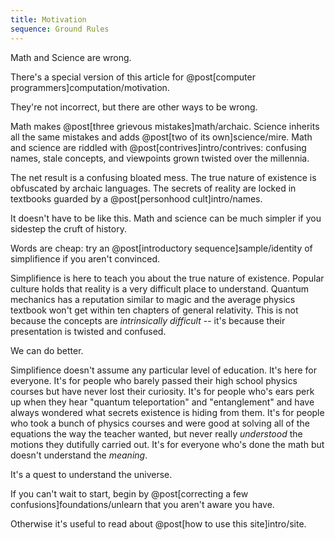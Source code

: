 ```yaml
---
title: Motivation
sequence: Ground Rules
---
```


Math and Science are wrong.

<aside class="computer" markdown="block">
There's a special version of this article for @post[computer programmers]computation/motivation.
</aside>

They're not incorrect, but there are other ways to be wrong.

Math makes @post[three grievous mistakes]math/archaic. Science inherits all the same mistakes and adds @post[two of its own]science/mire. Math and science are riddled with @post[contrives]intro/contrives: confusing names, stale concepts, and viewpoints grown twisted over the millennia.

The net result is a confusing bloated mess. The true nature of existence is obfuscated by archaic languages. The secrets of reality are locked in textbooks guarded by a @post[personhood cult]intro/names.

It doesn't have to be like this. Math and science can be much simpler if you sidestep the cruft of history.

Words are cheap: try an @post[introductory sequence]sample/identity of simplifience if you aren't convinced.

Simplifience is here to teach you about the true nature of existence. Popular culture holds that reality is a very difficult place to understand. Quantum mechanics has a reputation similar to magic and the average physics textbook won't get within ten chapters of general relativity. This is not because the concepts are *intrinsically difficult* -- it's because their presentation is twisted and confused.

We can do better.

Simplifience doesn't assume any particular level of education. It's here for everyone. It's for people who barely passed their high school physics courses but have never lost their curiosity. It's for people who's ears perk up when they hear "quantum teleportation" and "entanglement" and have always wondered what secrets existence is hiding from them. It's for people who took a bunch of physics courses and were good at solving all of the equations the way the teacher wanted, but never really *understood* the motions they dutifully carried out. It's for everyone who's done the math but doesn't understand the *meaning*.

It's a quest to understand the universe.

If you can't wait to start, begin by @post[correcting a few confusions]foundations/unlearn that you aren't aware you have.

Otherwise it's useful to read about @post[how to use this site]intro/site.
